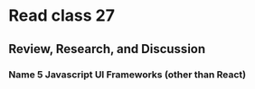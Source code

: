 # Read class 27


## Review, Research, and Discussion

### Name 5 Javascript UI Frameworks (other than React)

